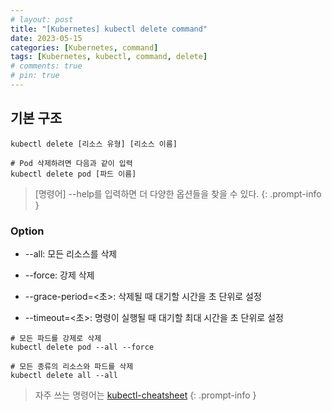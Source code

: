 ```yaml
---
# layout: post
title: "[Kubernetes] kubectl delete command"
date: 2023-05-15
categories: [Kubernetes, command]
tags: [Kubernetes, kubectl, command, delete]
# comments: true
# pin: true
---
```


## 기본 구조
```
kubectl delete [리소스 유형] [리소스 이름]

# Pod 삭제하려면 다음과 같이 입력
kubectl delete pod [파드 이름]
```

> [명령어] --help를 입력하면 더 다양한 옵션들을 찾을 수 있다.
{: .prompt-info }

### Option
- --all: 모든 리소스를 삭제

- --force: 강제 삭제

- --grace-period=<초>: 삭제될 때 대기할 시간을 초 단위로 설정

- --timeout=<초>: 명령이 실행될 때 대기할 최대 시간을 초 단위로 설정

```
# 모든 파드를 강제로 삭제
kubectl delete pod --all --force

# 모든 종류의 리소스와 파드를 삭제
kubectl delete all --all
```

> 자주 쓰는 명령어는 [kubectl-cheatsheet](https://kubernetes.io/docs/reference/kubectl/cheatsheet/)
{: .prompt-info }